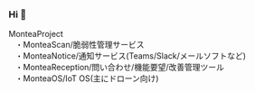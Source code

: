 ### Hi 👋
MonteaProject  
&nbsp;&nbsp;&nbsp;・MonteaScan/脆弱性管理サービス  
&nbsp;&nbsp;&nbsp;・MonteaNotice/通知サービス(Teams/Slack/メールソフトなど)  
&nbsp;&nbsp;&nbsp;・MonteaReception/問い合わせ/機能要望/改善管理ツール  
&nbsp;&nbsp;&nbsp;・MonteaOS/IoT OS(主にドローン向け)  

<!--
**MonteaProject/MonteaProject** is a ✨ _special_ ✨ repository because its `README.md` (this file) appears on your GitHub profile.

Here are some ideas to get you started:

- 🔭 I’m currently working on ...
- 🌱 I’m currently learning ...
- 👯 I’m looking to collaborate on ...
- 🤔 I’m looking for help with ...
- 💬 Ask me about ...
- 📫 How to reach me: ...
- 😄 Pronouns: ...
- ⚡ Fun fact: ...
-->
